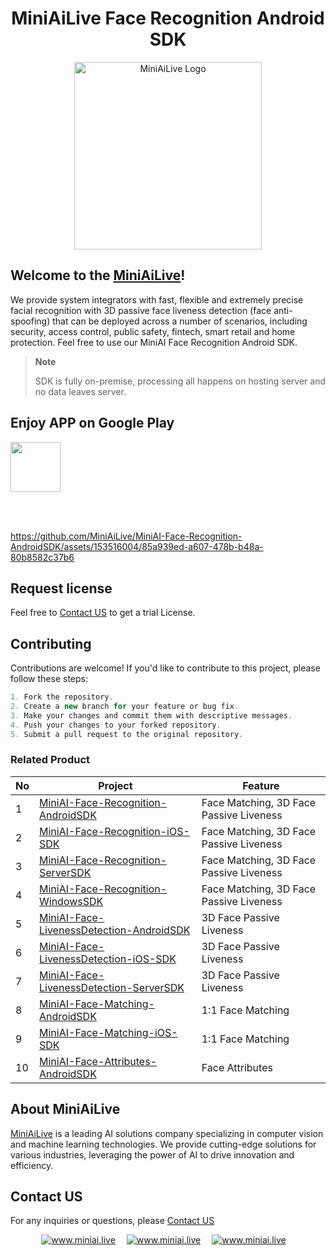 <div align="center">
   <h1> MiniAiLive Face Recognition Android SDK </h1>
   <img src=https://www.miniai.live/wp-content/uploads/2023/03/logo_name-1-768x426.png alt="MiniAiLive Logo"
   width="300">
</div>

## Welcome to the [MiniAiLive](https://www.miniai.live/)!
We provide system integrators with fast, flexible and extremely precise facial recognition with 3D passive face liveness detection (face anti-spoofing) that can be deployed across a number of scenarios, including security, access control, public safety, fintech, smart retail and home protection.
Feel free to use our MiniAI Face Recognition Android SDK.

> **Note**
>
> SDK is fully on-premise, processing all happens on hosting server and no data leaves server.

## Enjoy APP on Google Play
<a href="https://play.google.com/store/apps/details?id=com.miniai.facerecognition&hl=en-HK" target="_blank">
  <img alt="" src="https://user-images.githubusercontent.com/125717930/230804673-17c99e7d-6a21-4a64-8b9e-a465142da148.png" height=80/>
</a>

<br></br>

https://github.com/MiniAiLive/MiniAI-Face-Recognition-AndroidSDK/assets/153516004/85a939ed-a607-478b-b48a-80b8582c37b6

## Request license
Feel free to [Contact US](https://www.miniai.live/contact/)  to get a trial License.

## Contributing
Contributions are welcome! If you'd like to contribute to this project, please follow these steps:
```java 
1. Fork the repository.
2. Create a new branch for your feature or bug fix.
3. Make your changes and commit them with descriptive messages.
4. Push your changes to your forked repository.
5. Submit a pull request to the original repository.
```

### Related Product
No | Project | Feature
---|---|---|
1 | [MiniAI-Face-Recognition-AndroidSDK](https://github.com/MiniAiLive/MiniAI-Face-Recognition-AndroidSDK) | Face Matching, 3D Face Passive Liveness
2 | [MiniAI-Face-Recognition-iOS-SDK](https://github.com/MiniAiLive/MiniAI-Face-Recognition-iOS-SDK) | Face Matching, 3D Face Passive Liveness
3 | [MiniAI-Face-Recognition-ServerSDK](https://github.com/MiniAiLive/MiniAI-Face-Recognition-ServerSDK) | Face Matching, 3D Face Passive Liveness
4 | [MiniAI-Face-Recognition-WindowsSDK](https://github.com/MiniAiLive/MiniAI-Face-Recognition-WindowsSDK) | Face Matching, 3D Face Passive Liveness
5 | [MiniAI-Face-LivenessDetection-AndroidSDK](https://github.com/MiniAiLive/MiniAI-Face-LivenessDetection-AndroidSDK) | 3D Face Passive Liveness
6 | [MiniAI-Face-LivenessDetection-iOS-SDK](https://github.com/MiniAiLive/MiniAI-Face-LivenessDetection-iOS-SDK) | 3D Face Passive Liveness
7 | [MiniAI-Face-LivenessDetection-ServerSDK](https://github.com/MiniAiLive/MiniAI-Face-LivenessDetection-ServerSDK) | 3D Face Passive Liveness
8 | [MiniAI-Face-Matching-AndroidSDK](https://github.com/MiniAiLive/MiniAI-Face-Matching-AndroidSDK) | 1:1 Face Matching
9 | [MiniAI-Face-Matching-iOS-SDK](https://github.com/MiniAiLive/MiniAI-Face-Matching-iOS-SDK) | 1:1 Face Matching
10 | [MiniAI-Face-Attributes-AndroidSDK](https://github.com/MiniAiLive/MiniAI-Face-Attributes-AndroidSDK) | Face Attributes

## About MiniAiLive
[MiniAiLive](https://www.miniai.live/) is a leading AI solutions company specializing in computer vision and machine learning technologies. We provide cutting-edge solutions for various industries, leveraging the power of AI to drive innovation and efficiency.

## Contact US
For any inquiries or questions, please [Contact US](https://www.miniai.live/contact/)

<p align="center">
<a target="_blank" href="https://t.me/Contact_MiniAiLive"><img src="https://img.shields.io/badge/telegram-@MiniAiLive-blue.svg?logo=telegram" alt="www.miniai.live"></a>&emsp;
<a target="_blank" href="https://wa.me/+19162702374"><img src="https://img.shields.io/badge/whatsapp-MiniAiLive-blue.svg?logo=whatsapp" alt="www.miniai.live"></a>&emsp;
<a target="_blank" href="https://join.skype.com/invite/ltQEVDmVddTe"><img src="https://img.shields.io/badge/skype-MiniAiLive-blue.svg?logo=skype" alt="www.miniai.live"></a>&emsp;
</p>
